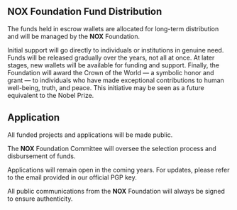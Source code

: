 ## NOX Foundation Fund Distribution

The funds held in escrow wallets are allocated for long-term distribution and will be managed by the **NOX** Foundation. 

Initial support will go directly to individuals or institutions in genuine need. Funds will be released gradually over the years, not all at once. At later stages, new wallets will be available for funding and support. Finally, the Foundation will award the Crown of the World — a symbolic honor and grant — to individuals who have made exceptional contributions to human well-being, truth, and peace. This initiative may be seen as a future equivalent to the Nobel Prize.

## Application

All funded projects and applications will be made public.

The **NOX** Foundation Committee will oversee the selection process and disbursement of funds.

Applications will remain open in the coming years. For updates, please refer to the email provided in our official PGP key.

All public communications from the **NOX** Foundation will always be signed to ensure authenticity.
